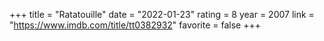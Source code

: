 +++
title = "Ratatouille"
date = "2022-01-23"
rating = 8
year = 2007
link = "https://www.imdb.com/title/tt0382932"
favorite = false
+++
